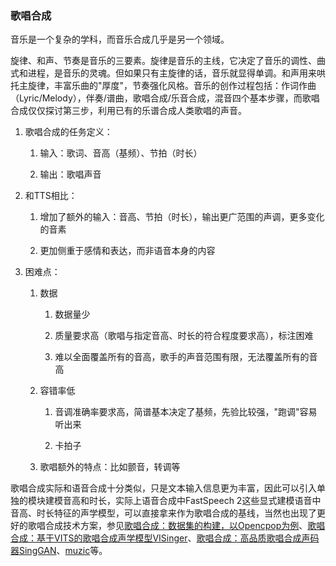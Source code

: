 ### 歌唱合成

音乐是一个复杂的学科，而音乐合成几乎是另一个领域。

旋律、和声、节奏是音乐的三要素。旋律是音乐的主线，它决定了音乐的调性、曲式和进程，是音乐的灵魂。但如果只有主旋律的话，音乐就显得单调。和声用来哄托主旋律，丰富乐曲的"厚度"，节奏强化风格。音乐的创作过程包括：作词作曲（Lyric/Melody），伴奏/谱曲，歌唱合成/乐音合成，混音四个基本步骤，而歌唱合成仅仅探讨第三步，利用已有的乐谱合成人类歌唱的声音。

1.  歌唱合成的任务定义：

    1.  输入：歌词、音高（基频）、节拍（时长）

    2.  输出：歌唱声音

2.  和TTS相比：

    1.  增加了额外的输入：音高、节拍（时长），输出更广范围的声调，更多变化的音素

    2.  更加侧重于感情和表达，而非语音本身的内容

3.  困难点：

    1.  数据

        1.  数据量少

        2.  质量要求高（歌唱与指定音高、时长的符合程度要求高），标注困难

        3.  难以全面覆盖所有的音高，歌手的声音范围有限，无法覆盖所有的音高

    2.  容错率低

        1.  音调准确率要求高，简谱基本决定了基频，先验比较强，"跑调"容易听出来

        2.  卡拍子

    3.  歌唱额外的特点：比如颤音，转调等

歌唱合成实际和语音合成十分类似，只是文本输入信息更为丰富，因此可以引入单独的模块建模音高和时长，实际上语音合成中FastSpeech
2这些显式建模语音中音高、时长特征的声学模型，可以直接拿来作为歌唱合成的基线，当然也出现了更好的歌唱合成技术方案，参见[歌唱合成：数据集的构建，以Opencpop为例](https://zhuanlan.zhihu.com/p/481137047)、[歌唱合成：基于VITS的歌唱合成声学模型VISinger](https://zhuanlan.zhihu.com/p/481154682)、[歌唱合成：高品质歌唱合成声码器SingGAN](https://zhuanlan.zhihu.com/p/481158408)、[muzic](https://github.com/microsoft/muzic)等。